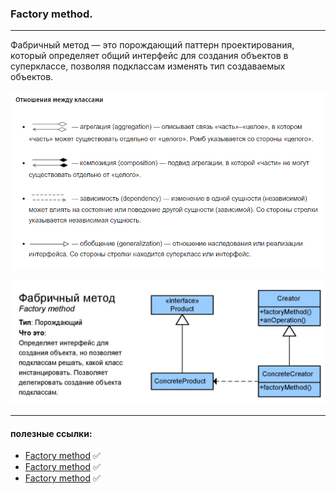 ### Factory method.

---

Фабричный метод — это порождающий паттерн проектирования, который определяет общий интерфейс для создания объектов в суперклассе, позволяя подклассам изменять тип создаваемых объектов.

![Patterns](https://github.com/georgedem975/georgedem975/blob/master/assets/relationships%20between%20classes.png)

![FactoryMethod](https://github.com/georgedem975/georgedem975/blob/master/assets/factory%20method.jpg)

---

#### полезные ссылки:
+ [Factory method](https://ru.wikipedia.org/wiki/Фабричный_метод_(шаблон_проектирования)) ✅
+ [Factory method](https://metanit.com/sharp/patterns/2.1.php) ✅
+ [Factory method](https://habr.com/ru/post/556512/) ✅